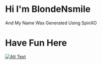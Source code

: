 # Hi I'm BlondeNsmile
And My Name Was Generated Using SpinXO
# Have Fun Here
[![Alt Text](https://media.giphy.com/media/vFKqnCdLPNOKc/giphy.gif)](https://media.tenor.com/yt4R_dCFls4AAAAC/jelly-jamm-ongo.gif)
